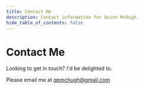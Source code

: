 ```yaml
---
title: Contact Me
description: Contact information for Quinn McHugh.
hide_table_of_contents: false
---
```


# Contact Me
Looking to get in touch? I'd be delighted to.

Please email me at [qpmchugh@gmail.com](mailto:qpmchugh@gmail.com)